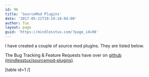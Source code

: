 ```yaml
---
id: 96
title: 'SourceMod Plugins'
date: '2017-05-21T19:19:10-04:00'
author: Tux
layout: page
guid: 'https://mindlesstux.com/?page_id=96'
---
```


I have created a couple of source mod plugins. They are listed below.

The Bug Tracking &amp; Feature Requests have over on [github (mindlesstux/sourcemod-plugins)](https://github.com/mindlesstux/sourcemod-plugins).

\[table id=1 /\]